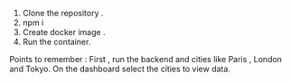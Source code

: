 1. Clone the repository .
2. npm i
3. Create docker image .
4. Run the container.

Points to remember : 
First , run the backend and cities like Paris , London and Tokyo.
On the dashboard select the cities to view data.
